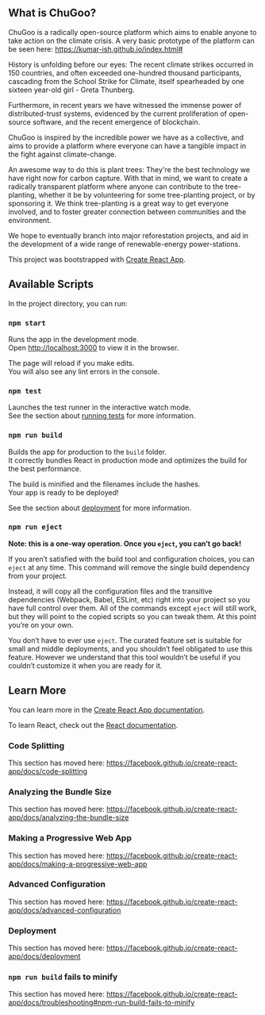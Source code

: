 ## What is ChuGoo?

ChuGoo is a radically open-source platform which aims to enable anyone to take action on the climate crisis.
A very basic prototype of the platform can be seen here: https://kumar-ish.github.io/index.html#

History is unfolding before our eyes: The recent climate strikes occurred in 150 countries, and often exceeded one-hundred thousand participants, cascading from the School Strike for Climate, itself spearheaded by one sixteen year-old girl - Greta Thunberg.

Furthermore, in recent years we have witnessed the immense power of distributed-trust systems, evidenced by the current proliferation of open-source software, and the recent emergence of blockchain.

ChuGoo is inspired by the incredible power we have as a collective, and aims to provide a platform where everyone can have a tangible impact in the fight against climate-change.

An awesome way to do this is plant trees: They're the best technology we have right now for carbon capture. With that in mind, we want to create a radically transparent platform where anyone can contribute to the tree-planting, whether it be by volunteering for some tree-planting project, or by sponsoring it. We think tree-planting is a great way to get everyone involved, and to foster greater connection between communities and the environment.

We hope to eventually branch into major reforestation projects, and aid in the development of a wide range of renewable-energy power-stations.

This project was bootstrapped with [Create React App](https://github.com/facebook/create-react-app).

## Available Scripts

In the project directory, you can run:

### `npm start`

Runs the app in the development mode.<br>
Open [http://localhost:3000](http://localhost:3000) to view it in the browser.

The page will reload if you make edits.<br>
You will also see any lint errors in the console.

### `npm test`

Launches the test runner in the interactive watch mode.<br>
See the section about [running tests](https://facebook.github.io/create-react-app/docs/running-tests) for more information.

### `npm run build`

Builds the app for production to the `build` folder.<br>
It correctly bundles React in production mode and optimizes the build for the best performance.

The build is minified and the filenames include the hashes.<br>
Your app is ready to be deployed!

See the section about [deployment](https://facebook.github.io/create-react-app/docs/deployment) for more information.

### `npm run eject`

**Note: this is a one-way operation. Once you `eject`, you can’t go back!**

If you aren’t satisfied with the build tool and configuration choices, you can `eject` at any time. This command will remove the single build dependency from your project.

Instead, it will copy all the configuration files and the transitive dependencies (Webpack, Babel, ESLint, etc) right into your project so you have full control over them. All of the commands except `eject` will still work, but they will point to the copied scripts so you can tweak them. At this point you’re on your own.

You don’t have to ever use `eject`. The curated feature set is suitable for small and middle deployments, and you shouldn’t feel obligated to use this feature. However we understand that this tool wouldn’t be useful if you couldn’t customize it when you are ready for it.

## Learn More

You can learn more in the [Create React App documentation](https://facebook.github.io/create-react-app/docs/getting-started).

To learn React, check out the [React documentation](https://reactjs.org/).

### Code Splitting

This section has moved here: https://facebook.github.io/create-react-app/docs/code-splitting

### Analyzing the Bundle Size

This section has moved here: https://facebook.github.io/create-react-app/docs/analyzing-the-bundle-size

### Making a Progressive Web App

This section has moved here: https://facebook.github.io/create-react-app/docs/making-a-progressive-web-app

### Advanced Configuration

This section has moved here: https://facebook.github.io/create-react-app/docs/advanced-configuration

### Deployment

This section has moved here: https://facebook.github.io/create-react-app/docs/deployment

### `npm run build` fails to minify

This section has moved here: https://facebook.github.io/create-react-app/docs/troubleshooting#npm-run-build-fails-to-minify
